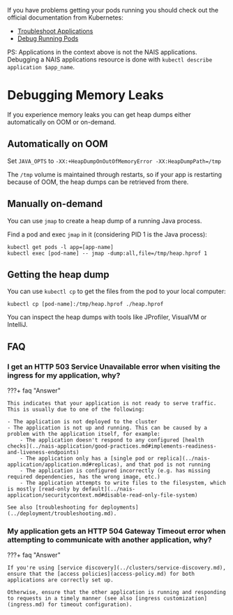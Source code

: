 If you have problems getting your pods running you should check out the official documentation from Kubernetes:

- [Troubleshoot Applications](https://kubernetes.io/docs/tasks/debug-application-cluster/debug-application/)
- [Debug Running Pods](https://kubernetes.io/docs/tasks/debug-application-cluster/debug-running-pod/)


PS: Applications in the context above is not the NAIS applications.
Debugging a NAIS applications resource is done with `kubectl describe application $app_name`.

# Debugging Memory Leaks

If you experience memory leaks you can get heap dumps either automatically on OOM or on-demand.

## Automatically on OOM

Set `JAVA_OPTS` to `-XX:+HeapDumpOnOutOfMemoryError -XX:HeapDumpPath=/tmp`

The `/tmp` volume is maintained through restarts, so if your app is restarting because of OOM, the heap dumps can be retrieved from there.

## Manually on-demand

You can use `jmap` to create a heap dump of a running Java process.

Find a pod and exec `jmap` in it (considering PID 1 is the Java process):
```
kubectl get pods -l app=[app-name]
kubectl exec [pod-name] -- jmap -dump:all,file=/tmp/heap.hprof 1
```

## Getting the heap dump

You can use `kubectl cp` to get the files from the pod to your local computer:

```
kubectl cp [pod-name]:/tmp/heap.hprof ./heap.hprof
```

You can inspect the heap dumps with tools like JProfiler, VisualVM or IntelliJ.

## FAQ

### I get an HTTP 503 Service Unavailable error when visiting the ingress for my application, why?

???+ faq "Answer"

    This indicates that your application is not ready to serve traffic. This is usually due to one of the following:
    
    - The application is not deployed to the cluster
    - The application is not up and running. This can be caused by a problem with the application itself, for example:
        - The application doesn't respond to any configured [health checks](../nais-application/good-practices.md#implements-readiness-and-liveness-endpoints)
        - The application only has a [single pod or replica](../nais-application/application.md#replicas), and that pod is not running
        - The application is configured incorrectly (e.g. has missing required dependencies, has the wrong image, etc.)
        - The application attempts to write files to the filesystem, which is mostly [read-only by default](../nais-application/securitycontext.md#disable-read-only-file-system)

    See also [troubleshooting for deployments](../deployment/troubleshooting.md).

### My application gets an HTTP 504 Gateway Timeout error when attempting to communicate with another application, why?

???+ faq "Answer"

    If you're using [service discovery](../clusters/service-discovery.md), ensure that the [access policies](access-policy.md) for both applications are correctly set up.
    
    Otherwise, ensure that the other application is running and responding to requests in a timely manner (see also [ingress customization](ingress.md) for timeout configuration).

